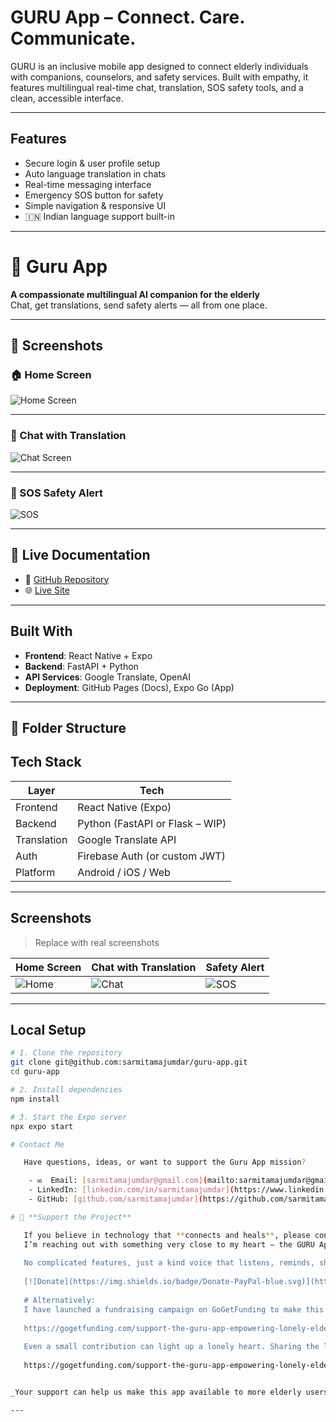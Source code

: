 # GURU App – Connect. Care. Communicate.

GURU is an inclusive mobile app designed to connect elderly individuals with companions, counselors, and safety services. Built with empathy, it features multilingual real-time chat, translation, SOS safety tools, and a clean, accessible interface.

---

## Features

- Secure login & user profile setup
- Auto language translation in chats
- Real-time messaging interface
- Emergency SOS button for safety
- Simple navigation & responsive UI
- 🇮🇳 Indian language support built-in

---

# 🙏 Guru App

**A compassionate multilingual AI companion for the elderly**  
Chat, get translations, send safety alerts — all from one place.

---

## 📱 Screenshots

### 🏠 Home Screen  
![Home Screen](assets/Home.png)

---

### 💬 Chat with Translation  
![Chat Screen](assets/Chat.png)

---

### 🚨 SOS Safety Alert  
![SOS](assets/SOS.png)

---

## 🔗 Live Documentation

- 🔗 [GitHub Repository](https://github.com/sarmitamajumdar/guru-app)
- 🌐 [Live Site](https://sarmitamajumdar.github.io/guru-app/)

---

## Built With

- **Frontend**: React Native + Expo
- **Backend**: FastAPI + Python
- **API Services**: Google Translate, OpenAI
- **Deployment**: GitHub Pages (Docs), Expo Go (App)

---

## 📂 Folder Structure



## Tech Stack

| Layer       | Tech                             |
|-------------|----------------------------------|
| Frontend    | React Native (Expo)              |
| Backend     | Python (FastAPI or Flask – WIP)  |
| Translation | Google Translate API             |
| Auth        | Firebase Auth (or custom JWT)    |
| Platform    | Android / iOS / Web              |

---

## Screenshots

> Replace with real screenshots

| Home Screen            | Chat with Translation     | Safety Alert       |
|------------------------|---------------------------|--------------------|
| ![Home](screenshots/home.png) | ![Chat](screenshots/chat.png) | ![SOS](screenshots/sos.png) |

---

## Local Setup

```bash
# 1. Clone the repository
git clone git@github.com:sarmitamajumdar/guru-app.git
cd guru-app

# 2. Install dependencies
npm install

# 3. Start the Expo server
npx expo start

# Contact Me

   Have questions, ideas, or want to support the Guru App mission?

    - ✉  Email: [sarmitamajumdar@gmail.com](mailto:sarmitamajumdar@gmail.com)
    - LinkedIn: [linkedin.com/in/sarmitamajumdar](https://www.linkedin.com/in/sarmitamajumdar)
    - GitHub: [github.com/sarmitamajumdar](https://github.com/sarmitamajumdar)

# 💖 **Support the Project**

   If you believe in technology that **connects and heals**, please consider supporting the development of the Guru App.
   I’m reaching out with something very close to my heart — the GURU App. It's a voice-based, multi-language mobile app designed to comfort and accompany our elderly, especially those living alone.
   
   No complicated features, just a kind voice that listens, reminds, shares spiritual words, and brings comfort.
   
   [![Donate](https://img.shields.io/badge/Donate-PayPal-blue.svg)](https://www.paypal.me/sarmitamajumdar)
   
   # Alternatively:
   I have launched a fundraising campaign on GoGetFunding to make this vision a reality:
   
   https://gogetfunding.com/support-the-guru-app-empowering-lonely-elderly-lives/  
   
   Even a small contribution can light up a lonely heart. Sharing the link would mean the world to me if you can't donate.
   
   https://gogetfunding.com/support-the-guru-app-empowering-lonely-elderly-lives/  


_Your support can help us make this app available to more elderly users across India._

---


